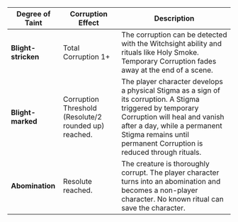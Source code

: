 
| **Degree of Taint** | **Corruption Effect**                                 | **Description**                                                                                                                                                                                                                                   |
| ------------------- | ----------------------------------------------------- | ------------------------------------------------------------------------------------------------------------------------------------------------------------------------------------------------------------------------------------------------- |
| **Blight-stricken** | Total Corruption 1+                                   | The corruption can be detected with the Witchsight ability and rituals like Holy Smoke. Temporary Corruption fades away at the end of a scene.                                                                                                    |
| **Blight-marked**   | Corruption Threshold (Resolute/2 rounded up) reached. | The player character develops a physical Stigma as a sign of its corruption. A Stigma triggered by temporary Corruption will heal and vanish after a day, while a permanent Stigma remains until permanent Corruption is reduced through rituals. |
| **Abomination**     | Resolute reached.                                     | The creature is thoroughly corrupt. The player character turns into an abomination and becomes a non-player character. No known ritual can save the character.                                                                                    |
